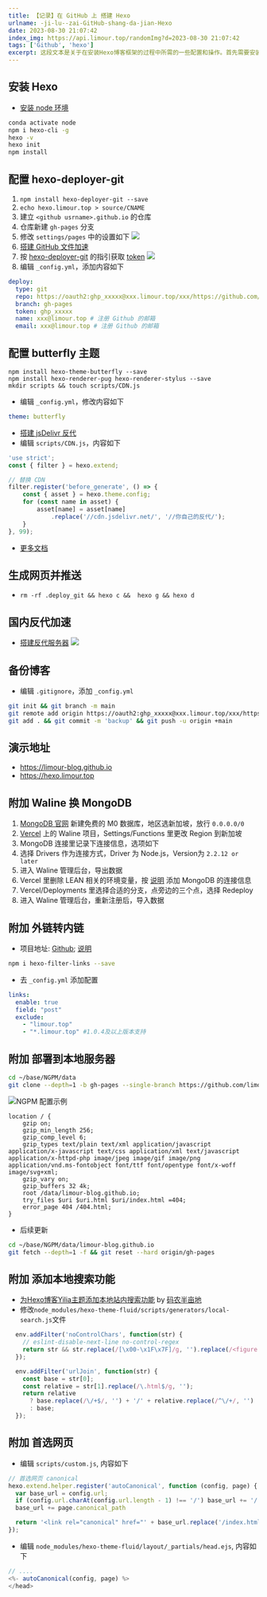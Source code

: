 ```yaml
---
title: 【记录】在 GitHub 上 搭建 Hexo
urlname: -ji-lu--zai-GitHub-shang-da-jian-Hexo
date: 2023-08-30 21:07:42
index_img: https://api.limour.top/randomImg?d=2023-08-30 21:07:42
tags: ['Github', 'hexo']
excerpt: 这段文本是关于在安装Hexo博客框架的过程中所需的一些配置和操作。首先需要安装Node环境，然后使用conda命令激活Node环境。接下来使用npm命令安装全局的Hexo命令行工具，并进行版本检查和初始化操作。然后安装hexo-deployer-git插件，并配置相关信息。建立仓库并创建gh-pages分支，修改设置文件，配置GitHub文件加速和获取token。编辑_config.yml文件，配置部署信息和主题。搭建jsDelivr反代服务器并编辑CDN.js文件。最后生成网页并推送到GitHub仓库，进行国内反代加速和备份博客。
---
```

## 安装 Hexo
+ [安装 node 环境](/-ji-lu--an-zhuang-sheng-xin-de-dai-ma-bian-xie-huan-jing)
```bash
conda activate node
npm i hexo-cli -g
hexo -v
hexo init
npm install
```
## 配置 hexo-deployer-git
1. `npm install hexo-deployer-git --save`
2. `echo hexo.limour.top > source/CNAME`
3.  建立 `<github usrname>.github.io` 的仓库
4.  仓库新建 `gh-pages` 分支
5.  修改 `settings/pages`  中的设置如下
![](https://img.limour.top/2023/08/30/64ef406703939.webp)
1. [搭建 GitHub 文件加速](/-fu-ke-GitHub-wen-jian-jia-su)
2. 按 [hexo-deployer-git](https://github.com/hexojs/hexo-deployer-git) 的指引获取 [token](https://github.com/settings/tokens)
![](https://img.limour.top/2023/08/30/64ef4086383f4.webp)
1. 编辑 `_config.yml`，添加内容如下
```yml
deploy:
  type: git
  repo: https://oauth2:ghp_xxxxx@xxx.limour.top/xxx/https://github.com/limour-blog/limour-blog.github.io.git
  branch: gh-pages
  token: ghp_xxxxx
  name: xxx@limour.top # 注册 Github 的邮箱
  email: xxx@limour.top # 注册 Github 的邮箱
```
## 配置 butterfly 主题
```
npm install hexo-theme-butterfly --save
npm install hexo-renderer-pug hexo-renderer-stylus --save
mkdir scripts && touch scripts/CDN.js
```
+ 编辑 `_config.yml`，修改内容如下
```yml
theme: butterfly
```
+ [搭建 jsDelivr 反代](/-fu-ke--zai-Flyio-shang-da-jian-Alist)
+ 编辑 `scripts/CDN.js`，内容如下
```js
'use strict';
const { filter } = hexo.extend;

// 替换 CDN
filter.register('before_generate', () => {
    const { asset } = hexo.theme.config;
    for (const name in asset) {
        asset[name] = asset[name]
            .replace('//cdn.jsdelivr.net/', '//你自己的反代/');
    }
}, 99);
```
+ [更多文档](https://github.com/jerryc127/hexo-theme-butterfly)
## 生成网页并推送
+ `rm -rf .deploy_git && hexo c &&  hexo g && hexo d`
## 国内反代加速
+ [搭建反代服务器](/Docker-bu-shu-Nginx-Proxy-Manager)
![](https://img.limour.top/2023/08/30/64ef40988fda2.webp)
## 备份博客
+ 编辑 `.gitignore`，添加 `_config.yml`
```bash
git init && git branch -m main
git remote add origin https://oauth2:ghp_xxxxx@xxx.limour.top/xxx/https://github.com/limour-blog/limour-blog.github.io.git
git add . && git commit -m 'backup' && git push -u origin +main
```

## 演示地址
+ https://limour-blog.github.io
+ https://hexo.limour.top

## 附加 Waline 换 MongoDB
1. [MongoDB 官网](https://mongodb.com) 新建免费的 M0 数据库，地区选新加坡，放行 `0.0.0.0/0`
2. [Vercel](https://vercel.com) 上的 Waline 项目，Settings/Functions 里更改 Region 到新加坡
3. MongoDB 连接里记录下连接信息，选项如下
4. 选择 Drivers 作为连接方式，Driver 为 Node.js，Version为 `2.2.12 or later`
5. 进入 Waline 管理后台，导出数据
6. Vercel 里删除 LEAN 相关的环境变量，按 [说明](https://waline.js.org/guide/database.html#mongodb) 添加 MongoDB 的连接信息
7. Vercel/Deployments 里选择合适的分支，点旁边的三个点，选择 Redeploy
8. 进入 Waline 管理后台，重新注册后，导入数据

## 附加 外链转内链
+ 项目地址: [Github](https://github.com/naicfeng/hexo-filter-links); [说明](https://cuojue.org/read/hexo-filter-links.html)
```bash
npm i hexo-filter-links --save
```
+ 去 `_config.yml` 添加配置
```yml
links:
  enable: true
  field: "post"
  exclude:
    - "limour.top"
    - "*.limour.top" #1.0.4及以上版本支持
```

## 附加 部署到本地服务器
```bash
cd ~/base/NGPM/data
git clone --depth=1 -b gh-pages --single-branch https://github.com/limour-blog/limour-blog.github.io.git
```
![NGPM 配置示例](https://img.limour.top/2023/09/16/6505b0cb518fd.webp)
```nginx
location / {
    gzip on;
    gzip_min_length 256;
    gzip_comp_level 6;
    gzip_types text/plain text/xml application/javascript application/x-javascript text/css application/xml text/javascript application/x-httpd-php image/jpeg image/gif image/png application/vnd.ms-fontobject font/ttf font/opentype font/x-woff image/svg+xml;
    gzip_vary on;
    gzip_buffers 32 4k;
    root /data/limour-blog.github.io;
    try_files $uri $uri.html $uri/index.html =404;
    error_page 404 /404.html;
}
```
+ 后续更新
```bash
cd ~/base/NGPM/data/limour-blog.github.io
git fetch --depth=1 -f && git reset --hard origin/gh-pages
```
## 附加 添加本地搜索功能
+ [为Hexo博客Yilia主题添加本地站内搜索功能](https://web.archive.org/web/20230328121149/https://gaomf.cn/2016/10/10/为Hexo博客Yilia主题添加本地站内搜索功能/) by [码农半亩地](https://gaomf.cn/index.html)
+ 修改`node_modules/hexo-theme-fluid/scripts/generators/local-search.js`文件
```js
  env.addFilter('noControlChars', function(str) {
    // eslint-disable-next-line no-control-regex
    return str && str.replace(/[\x00-\x1F\x7F]/g, '').replace(/<figure class="highlight.*?<\/figure>/ig, '').replace(/(<([^>]+)>)/ig, '').replace(/(https?:\/\/[^\s]+)/ig, '');
  });
```
```js
  env.addFilter('urlJoin', function(str) {
    const base = str[0];
    const relative = str[1].replace(/\.html$/g, '');
    return relative
      ? base.replace(/\/+$/, '') + '/' + relative.replace(/^\/+/, '')
      : base;
  });
```
## 附加 首选网页
+ 编辑 `scripts/custom.js`, 内容如下
```js
// 首选网页 canonical
hexo.extend.helper.register('autoCanonical', function (config, page) {
  var base_url = config.url;
  if (config.url.charAt(config.url.length - 1) !== '/') base_url += '/';
  base_url += page.canonical_path

  return '<link rel="canonical" href="' + base_url.replace('/index.html', '/').replace(/\.html$/g, '') + '"/>';
});
```
+ 编辑 `node_modules/hexo-theme-fluid/layout/_partials/head.ejs`, 内容如下
```js
// ....
<%- autoCanonical(config, page) %>
</head>
```